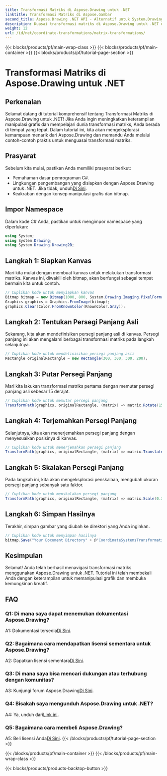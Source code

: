 ```yaml
---
title: Transformasi Matriks di Aspose.Drawing untuk .NET
linktitle: Transformasi Matriks di Aspose.Gambar
second_title: Aspose.Drawing .NET API - Alternatif untuk System.Drawing.Common
description: Kuasai transformasi matriks di Aspose.Drawing untuk .NET dengan panduan langkah demi langkah ini.
weight: 12
url: /id/net/coordinate-transformations/matrix-transformations/
---
```


{{< blocks/products/pf/main-wrap-class >}}
{{< blocks/products/pf/main-container >}}
{{< blocks/products/pf/tutorial-page-section >}}

# Transformasi Matriks di Aspose.Drawing untuk .NET

## Perkenalan

Selamat datang di tutorial komprehensif tentang Transformasi Matriks di Aspose.Drawing untuk .NET! Jika Anda ingin meningkatkan keterampilan manipulasi grafis dan mempelajari dunia transformasi matriks, Anda berada di tempat yang tepat. Dalam tutorial ini, kita akan mengeksplorasi kemampuan menarik dari Aspose.Drawing dan memandu Anda melalui contoh-contoh praktis untuk menguasai transformasi matriks.

## Prasyarat

Sebelum kita mulai, pastikan Anda memiliki prasyarat berikut:

- Pemahaman dasar pemrograman C#.
-  Lingkungan pengembangan yang disiapkan dengan Aspose.Drawing untuk .NET. Jika tidak, unduh[Di Sini](https://releases.aspose.com/drawing/net/).
- Keakraban dengan konsep manipulasi grafis dan bitmap.

## Impor Namespace

Dalam kode C# Anda, pastikan untuk mengimpor namespace yang diperlukan:

```csharp
using System;
using System.Drawing;
using System.Drawing.Drawing2D;
```

## Langkah 1: Siapkan Kanvas

Mari kita mulai dengan membuat kanvas untuk melakukan transformasi matriks. Kanvas ini, diwakili oleh bitmap, akan berfungsi sebagai tempat bermain kita untuk contoh.

```csharp
// Cuplikan kode untuk menyiapkan kanvas
Bitmap bitmap = new Bitmap(1000, 800, System.Drawing.Imaging.PixelFormat.Format32bppPArgb);
Graphics graphics = Graphics.FromImage(bitmap);
graphics.Clear(Color.FromKnownColor(KnownColor.Gray));
```

## Langkah 2: Tentukan Persegi Panjang Asli

Sekarang, kita akan mendefinisikan persegi panjang asli di kanvas. Persegi panjang ini akan mengalami berbagai transformasi matriks pada langkah selanjutnya.

```csharp
// Cuplikan kode untuk mendefinisikan persegi panjang asli
Rectangle originalRectangle = new Rectangle(300, 300, 300, 200);
```

## Langkah 3: Putar Persegi Panjang

Mari kita lakukan transformasi matriks pertama dengan memutar persegi panjang asli sebesar 15 derajat.

```csharp
// Cuplikan kode untuk memutar persegi panjang
TransformPath(graphics, originalRectangle, (matrix) => matrix.Rotate(15.0f));
```

## Langkah 4: Terjemahkan Persegi Panjang

Selanjutnya, kita akan menerjemahkan persegi panjang dengan menyesuaikan posisinya di kanvas.

```csharp
// Cuplikan kode untuk menerjemahkan persegi panjang
TransformPath(graphics, originalRectangle, (matrix) => matrix.Translate(-250, -250));
```

## Langkah 5: Skalakan Persegi Panjang

Pada langkah ini, kita akan mengeksplorasi penskalaan, mengubah ukuran persegi panjang sebanyak satu faktor.

```csharp
// Cuplikan kode untuk menskalakan persegi panjang
TransformPath(graphics, originalRectangle, (matrix) => matrix.Scale(0.3f, 0.3f));
```

## Langkah 6: Simpan Hasilnya

Terakhir, simpan gambar yang diubah ke direktori yang Anda inginkan.

```csharp
// Cuplikan kode untuk menyimpan hasilnya
bitmap.Save("Your Document Directory" + @"CoordinateSystemsTransformations\MatrixTransformations_out.png");
```

## Kesimpulan

Selamat! Anda telah berhasil menavigasi transformasi matriks menggunakan Aspose.Drawing untuk .NET. Tutorial ini telah membekali Anda dengan keterampilan untuk memanipulasi grafik dan membuka kemungkinan kreatif.

## FAQ

### Q1: Di mana saya dapat menemukan dokumentasi Aspose.Drawing?

 A1: Dokumentasi tersedia[Di Sini](https://reference.aspose.com/drawing/net/).

### Q2: Bagaimana cara mendapatkan lisensi sementara untuk Aspose.Drawing?

 A2: Dapatkan lisensi sementara[Di Sini](https://purchase.aspose.com/temporary-license/).

### Q3: Di mana saya bisa mencari dukungan atau terhubung dengan komunitas?

 A3: Kunjungi forum Aspose.Drawing[Di Sini](https://forum.aspose.com/c/diagram/17).

### Q4: Bisakah saya mengunduh Aspose.Drawing untuk .NET?

 A4: Ya, unduh dari[Link ini](https://releases.aspose.com/drawing/net/).

### Q5: Bagaimana cara membeli Aspose.Drawing?

 A5: Beli lisensi Anda[Di Sini](https://purchase.aspose.com/buy).
{{< /blocks/products/pf/tutorial-page-section >}}

{{< /blocks/products/pf/main-container >}}
{{< /blocks/products/pf/main-wrap-class >}}

{{< blocks/products/products-backtop-button >}}
